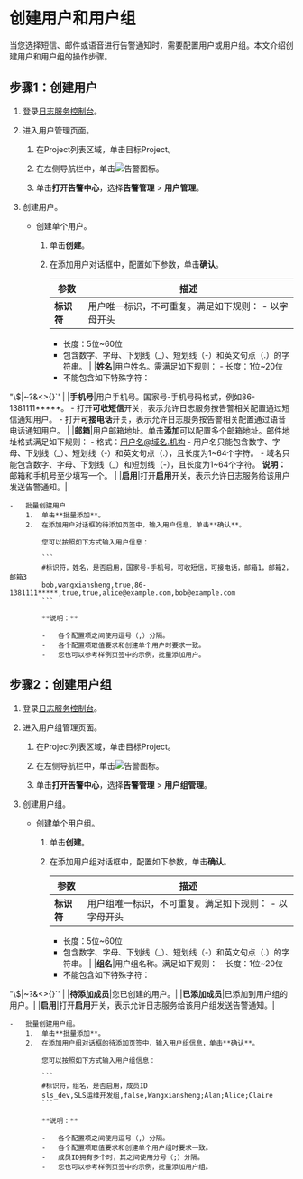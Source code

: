# 创建用户和用户组

当您选择短信、邮件或语音进行告警通知时，需要配置用户或用户组。本文介绍创建用户和用户组的操作步骤。

## 步骤1：创建用户

1.  登录[日志服务控制台](https://sls.console.aliyun.com)。

2.  进入用户管理页面。

    1.  在Project列表区域，单击目标Project。

    2.  在左侧导航栏中，单击![告警](https://static-aliyun-doc.oss-accelerate.aliyuncs.com/assets/img/zh-CN/9918525161/p110115.png)图标。

    3.  单击**打开告警中心**，选择**告警管理** \> **用户管理**。

3.  创建用户。

    -   创建单个用户。
        1.  单击**创建**。
        2.  在添加用户对话框中，配置如下参数，单击**确认**。

            |参数|描述|
            |--|--|
            |**标识符**|用户唯一标识，不可重复。满足如下规则：            -   以字母开头
            -   长度：5位~60位
            -   包含数字、字母、下划线（\_）、短划线（-）和英文句点（.）的字符串。 |
            |**姓名**|用户姓名。需满足如下规则：            -   长度：1位~20位
            -   不能包含如下特殊字符：

"\\$\|~?&<\>\{\}\`' |
            |**手机号**|用户手机号。国家号-手机号码格式，例如86-1381111\*\*\*\*\*。            -   打开**可收短信**开关，表示允许日志服务按告警相关配置通过短信通知用户。
            -   打开**可接电话**开关，表示允许日志服务按告警相关配置通过语音电话通知用户。 |
            |**邮箱**|用户邮箱地址。单击**添加**可以配置多个邮箱地址。邮件地址格式满足如下规则：            -   格式：用户名@域名.机构
            -   用户名只能包含数字、字母、下划线（\_）、短划线（-）和英文句点（.），且长度为1~64个字符。
            -   域名只能包含数字、字母、下划线（\_）和短划线（-），且长度为1~64个字符。
**说明：** 邮箱和手机号至少填写一个。 |
            |**启用**|打开**启用**开关，表示允许日志服务给该用户发送告警通知。|

    -   批量创建用户
        1.  单击**批量添加**。
        2.  在添加用户对话框的待添加页签中，输入用户信息，单击**确认**。

            您可以按照如下方式输入用户信息：

            ```
            #标识符，姓名，是否启用，国家号-手机号，可收短信，可接电话，邮箱1，邮箱2，邮箱3
            bob,wangxiansheng,true,86-1381111*****,true,true,alice@example.com,bob@example.com
            ```

            **说明：**

            -   各个配置项之间使用逗号（,）分隔。
            -   各个配置项取值要求和创建单个用户时要求一致。
            -   您也可以参考样例页签中的示例，批量添加用户。

## 步骤2：创建用户组

1.  登录[日志服务控制台](https://sls.console.aliyun.com)。

2.  进入用户组管理页面。

    1.  在Project列表区域，单击目标Project。

    2.  在左侧导航栏中，单击![告警](https://static-aliyun-doc.oss-accelerate.aliyuncs.com/assets/img/zh-CN/9918525161/p110115.png)图标。

    3.  单击**打开告警中心**，选择**告警管理** \> **用户组管理**。

3.  创建用户组。

    -   创建单个用户组。
        1.  单击**创建**。
        2.  在添加用户组对话框中，配置如下参数，单击**确认**。

            |参数|描述|
            |--|--|
            |**标识符**|用户组唯一标识，不可重复。满足如下规则：            -   以字母开头
            -   长度：5位~60位
            -   包含数字、字母、下划线（\_）、短划线（-）和英文句点（.）的字符串。 |
            |**组名**|用户组名称。满足如下规则：            -   长度：1位~20位
            -   不能包含如下特殊字符：

"\\$\|~?&<\>\{\}\`' |
            |**待添加成员**|您已创建的用户。|
            |**已添加成员**|已添加到用户组的用户。|
            |**启用**|打开**启用**开关，表示允许日志服务给该用户组发送告警通知。|

    -   批量创建用户组。
        1.  单击**批量添加**。
        2.  在添加用户组对话框的待添加页签中，输入用户组信息，单击**确认**。

            您可以按照如下方式输入用户组信息：

            ```
            #标识符，组名，是否启用，成员ID
            sls_dev,SLS运维开发组,false,Wangxiansheng;Alan;Alice;Claire
            ```

            **说明：**

            -   各个配置项之间使用逗号（,）分隔。
            -   各个配置项取值要求和创建单个用户组时要求一致。
            -   成员ID拥有多个时，其之间使用分号（;）分隔。
            -   您也可以参考样例页签中的示例，批量添加用户组。

